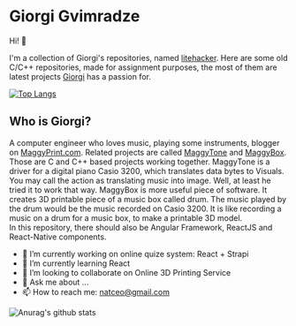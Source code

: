

# Giorgi Gvimradze

Hi!                  👋

I'm a collection of Giorgi's repositories, named [litehacker](https://github.com/litehacker). Here are some old C/C++ repositories, made for assignment purposes, the most of them are latest projects [Giorgi](https://www.linkedin.com/in/litehacker/?_l=en_US) has a passion for. 
 
[![Top Langs](https://github-readme-stats.vercel.app/api/top-langs/?username=litehacker)](https://github.com/anuraghazra/github-readme-stats)


## Who is Giorgi?

A computer engineer who loves music, playing some instruments, blogger on [MaggyPrint.com](https://maggyprint.com). Related projects are called [MaggyTone](https://github.com/litehacker/maggytone) and [MaggyBox](https://github.com/litehacker/maggybox). Those are C and C++ based projects working together. MaggyTone is a driver for a digital piano Casio 3200, which translates data bytes to Visuals. You may call the action as translating music into image. Well, at least he tried it to work that way. MaggyBox is more useful piece of software. It creates 3D printable piece of a music box called drum. The music played by the drum would be the music recorded on Casio 3200. It is like recording a music on a drum for a music box, to make a printable 3D model.   
In this repository, there should also be Angular Framework, ReactJS and React-Native components.

- 🔭 I’m currently working on online quize system: React + Strapi
- 🌱 I’m currently learning React
- 👯 I’m looking to collaborate on Online 3D Printing Service
- 💬 Ask me about ...
- 📫 How to reach me: natceo@gmail.com

![Anurag's github stats](https://github-readme-stats.vercel.app/api?username=litehacker&show_icons=true&)
